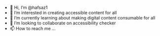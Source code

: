 - 👋 Hi, I’m @hafsaz1
- 👀 I’m interested in creating accessible content for all
- 🌱 I’m currently learning about making digital content consumable for all
- 💞️ I’m looking to collaborate on accessibility checker
- 📫 How to reach me ...

<!---
hafsaz1/hafsaz1 is a ✨ special ✨ repository because its `README.md` (this file) appears on your GitHub profile.
You can click the Preview link to take a look at your changes.
--->
